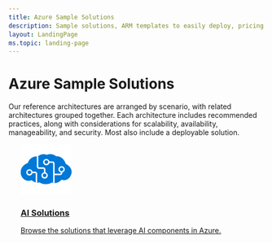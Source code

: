 ```yaml
---
title: Azure Sample Solutions
description: Sample solutions, ARM templates to easily deploy, pricing information to guide decisions on Azure.
layout: LandingPage
ms.topic: landing-page
---
```

# Azure Sample Solutions

Our reference architectures are arranged by scenario, with related architectures grouped together. Each architecture includes recommended practices, along with considerations for scalability, availability, manageability, and security. Most also include a deployable solution.

<section class="series">
    <ul class="panelContent">

<!-- N-tier -->
<li style="display: flex; flex-direction: column;">
    <a href="./ai/index.md" style="display: flex; flex-direction: column; flex: 1 0 auto;">
        <div class="cardSize" style="flex: 1 0 auto; display: flex;">
            <div class="cardPadding" style="display: flex;">
                <div class="card">
                    <div class="cardImageOuter">
                        <div class="cardImage">
                            <img src="./ai/media/cognitive-services.svg" />
                        </div>
                    </div>
                    <div class="cardText">
                        <h3>AI Solutions</h3>
                        <p>Browse the solutions that leverage AI components in Azure.</p>
                    </div>
                </div>
            </div>
        </div>
    </a>
</li>
</ul>